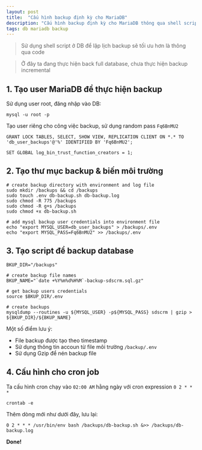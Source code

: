 ```yaml
---
layout: post
title:  "Cấu hình backup định kỳ cho MariaDB"
description: "Cấu hình backup định kỳ cho MariaDB thông qua shell script"
tags: db mariadb backup
---
```


> Sử dụng shell script ở DB để lập lịch backup sẽ tối ưu hơn là thông qua code

> Ở đây ta đang thực hiện back full database, chưa thực hiện backup incremental

## 1. Tạo user MariaDB để thực hiện backup

Sử dụng user root, đăng nhập vào DB:

```shell
mysql -u root -p
```

Tạo user riêng cho công việc backup, sử dụng random pass ```Fq6BnMU2```

```shell
GRANT LOCK TABLES, SELECT, SHOW VIEW, REPLICATION CLIENT ON *.* TO 'db_user_backups'@'%' IDENTIFIED BY 'Fq6BnMU2';

SET GLOBAL log_bin_trust_function_creators = 1;
```

## 2. Tạo thư mục backup & biến môi trường

```shell
# create backup directory with environment and log file
sudo mkdir /backups && cd /backups
sudo touch .env db-backup.sh db-backup.log
sudo chmod -R 775 /backups
sudo chmod -R g+s /backups
sudo chmod +x db-backup.sh

# add mysql backup user credentials into environment file
echo "export MYSQL_USER=db_user_backups" > /backups/.env
echo "export MYSQL_PASS=Fq6BnMU2" >> /backups/.env
```

## 3. Tạo script để backup database

```shell
BKUP_DIR="/backups"

# create backup file names
BKUP_NAME="`date +%Y%m%d%H%M`-backup-sdscrm.sql.gz"

# get backup users credentials
source $BKUP_DIR/.env

# create backups
mysqldump --routines -u ${MYSQL_USER} -p${MYSQL_PASS} sdscrm | gzip > ${BKUP_DIR}/${BKUP_NAME}

```

Một số điểm lưu ý:
* File backup được tạo theo timestamp
* Sử dụng thông tin accoun từ file môi trường ```/backup/.env```
* Sử dụng Gzip để nén backup file

## 4. Cấu hình cho cron job

Ta cấu hình cron chạy vào ```02:00 AM``` hằng ngày với cron expression ```0 2 * * *```

```shell
crontab -e
```

Thêm dòng mới như dưới đây, lưu lại:

```shell
0 2 * * * /usr/bin/env bash /backups/db-backup.sh &>> /backups/db-backup.log
```

**Done!**